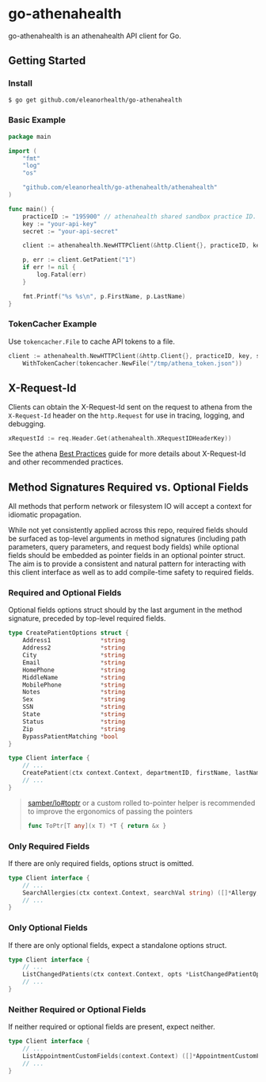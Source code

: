 # go-athenahealth

go-athenahealth is an athenahealth API client for Go.

## Getting Started

### Install

```bash
$ go get github.com/eleanorhealth/go-athenahealth
```

### Basic Example

```go
package main

import (
	"fmt"
	"log"
	"os"

	"github.com/eleanorhealth/go-athenahealth/athenahealth"
)

func main() {
	practiceID := "195900" // athenahealth shared sandbox practice ID.
	key := "your-api-key"
	secret := "your-api-secret"

	client := athenahealth.NewHTTPClient(&http.Client{}, practiceID, key, secret)

	p, err := client.GetPatient("1")
	if err != nil {
		log.Fatal(err)
	}

	fmt.Printf("%s %s\n", p.FirstName, p.LastName)
}
```

### TokenCacher Example

Use `tokencacher.File` to cache API tokens to a file.

```go
client := athenahealth.NewHTTPClient(&http.Client{}, practiceID, key, secret).
    WithTokenCacher(tokencacher.NewFile("/tmp/athena_token.json"))
```

## X-Request-Id

Clients can obtain the X-Request-Id sent on the request to athena from the
`X-Request-Id` header on the `http.Request` for use in tracing, logging, and debugging.

```go
xRequestId := req.Header.Get(athenahealth.XRequestIDHeaderKey))
```

See the athena [Best Practices](https://docs.athenahealth.com/api/guides/best-practices) guide for more details about X-Request-Id and other recommended  practices.

## Method Signatures Required vs. Optional Fields

All methods that perform network or filesystem IO will accept a context for idiomatic propagation.

While not yet consistently applied across this repo, required fields should be surfaced as top-level arguments in method signatures (including path parameters, query parameters, and request body fields) while optional fields should be embedded as pointer fields in an optional pointer struct. The aim is to provide a consistent and natural pattern for interacting with this client interface as well as to add compile-time safety to required fields.

### Required and Optional Fields

Optional fields options struct should by the last argument in the method signature, preceded by top-level required fields.

```go
type CreatePatientOptions struct {
	Address1              *string
	Address2              *string
	City                  *string
	Email                 *string
	HomePhone             *string
	MiddleName            *string
	MobilePhone           *string
	Notes                 *string
	Sex                   *string
	SSN                   *string
	State                 *string
	Status                *string
	Zip                   *string
	BypassPatientMatching *bool
}

type Client interface {
	// ...
	CreatePatient(ctx context.Context, departmentID, firstName, lastName string, dob time.Time, opts *CreatePatientOptions) (string, error)
	// ...
}
```

> [samber/lo#toptr](https://github.com/samber/lo#toptr) or a custom rolled to-pointer helper is recommended to improve the ergonomics of passing the pointers
> ```go
> func ToPtr[T any](x T) *T { return &x }
> ``` 

### Only Required Fields

If there are only required fields, options struct is omitted.

```go
type Client interface {
	// ...
	SearchAllergies(ctx context.Context, searchVal string) ([]*Allergy, error)
	// ...
}
```

### Only Optional Fields

If there are only optional fields, expect a standalone options struct.

```go
type Client interface {
	// ...
	ListChangedPatients(ctx context.Context, opts *ListChangedPatientOptions) ([]*Patient, error)
	// ...
}
```

### Neither Required or Optional Fields

If neither required or optional fields are present, expect neither.

```go
type Client interface {
	// ...
	ListAppointmentCustomFields(context.Context) ([]*AppointmentCustomField, error)
	// ...
}
```

